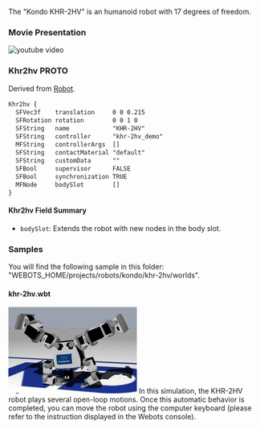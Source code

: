 The "Kondo KHR-2HV" is an humanoid robot with 17 degrees of freedom.

### Movie Presentation

![youtube video](https://www.youtube.com/watch?v=AtaGm9nR-EM)

### Khr2hv PROTO

Derived from [Robot](https://cyberbotics.com/doc/reference/robot).

```
Khr2hv {
  SFVec3f    translation     0 0 0.215
  SFRotation rotation        0 0 1 0
  SFString   name            "KHR-2HV"
  SFString   controller      "khr-2hv_demo"
  MFString   controllerArgs  []
  SFString   contactMaterial "default"
  SFString   customData      ""
  SFBool     supervisor      FALSE
  SFBool     synchronization TRUE
  MFNode     bodySlot        []
}
```

#### Khr2hv Field Summary

- `bodySlot`: Extends the robot with new nodes in the body slot.

### Samples

You will find the following sample in this folder: "WEBOTS\_HOME/projects/robots/kondo/khr-2hv/worlds".

#### khr-2hv.wbt

![khr-2hv.wbt.png](images/khr-2hv/khr-2hv.wbt.thumbnail.jpg) In this simulation, the KHR-2HV robot plays several open-loop motions.
Once this automatic behavior is completed, you can move the robot using the computer keyboard (please refer to the instruction displayed in the Webots console).
